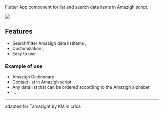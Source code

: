 Flutter App component for list and search data items in Amazigh script.


![](https://github.com/ericferreira1992/alphabet-search-view/raw/main/demo.gif)

## Features
- Search/filter Amazigh data listitems ;
- Customization ;
- Easy to use

### Example of use
- Amazigh Dictionnary 
- Contact list  in Amazigh script
- Any data list that can be ordered according to the Amazigh alphabet
- ...



---------------------------
adapted for Tamazight by KM in crlca
